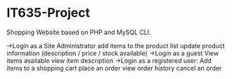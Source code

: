 # IT635-Project
Shopping Website based on PHP and MySQL CLI.

->Login as a Site Administrator
  add items to the product list
  update product information (description / price / stock available)
->Login as a guest
  View items available
  view item description
->Login as a registered user:
  Add items to a shopping cart
  place an order
  view order history
  cancel an order
